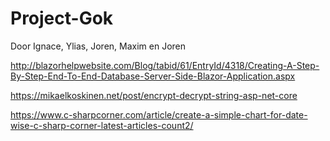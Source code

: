 # Project-Gok
Door Ignace, Ylias, Joren, Maxim en Joren

http://blazorhelpwebsite.com/Blog/tabid/61/EntryId/4318/Creating-A-Step-By-Step-End-To-End-Database-Server-Side-Blazor-Application.aspx

https://mikaelkoskinen.net/post/encrypt-decrypt-string-asp-net-core

https://www.c-sharpcorner.com/article/create-a-simple-chart-for-date-wise-c-sharp-corner-latest-articles-count2/
